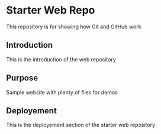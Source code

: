 # Starter Web Repo

This repository is for showing how Git and GitHub work

## Introduction

This is the introduction of the web repository

## Purpose

Sample website with plenty of files for demos

## Deployement

This is the deployement section of the starter web repository
